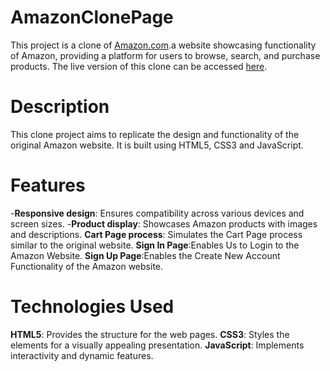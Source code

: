 # AmazonClonePage
 This project is a clone of [Amazon.com](https://www.amazon.com/).a website showcasing functionality of Amazon, providing a platform for users to browse, search, and purchase products. The live version of this clone can be accessed [here](http://127.0.0.1:5500/#).
# Description
This clone project aims to replicate the design and functionality of the original Amazon website. It is built using HTML5, CSS3 and JavaScript.
# Features
-**Responsive design**: Ensures compatibility across various devices and screen sizes.
-**Product display**: Showcases Amazon products with images and descriptions.
**Cart Page process**: Simulates the Cart Page process similar to the original website.
**Sign In Page**:Enables Us to Login to the Amazon Website.
**Sign Up Page**:Enables the Create New Account Functionality of the Amazon website.
# Technologies Used
**HTML5**: Provides the structure for the web pages.
**CSS3**: Styles the elements for a visually appealing presentation.
**JavaScript**: Implements interactivity and dynamic features.
